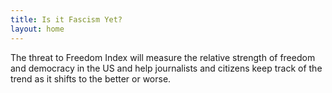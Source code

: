 ```yaml
---
title: Is it Fascism Yet?
layout: home
---
```


The threat to Freedom Index will measure the relative strength of freedom and democracy in the US and help journalists and citizens keep track of the trend as it shifts to the better or worse.

